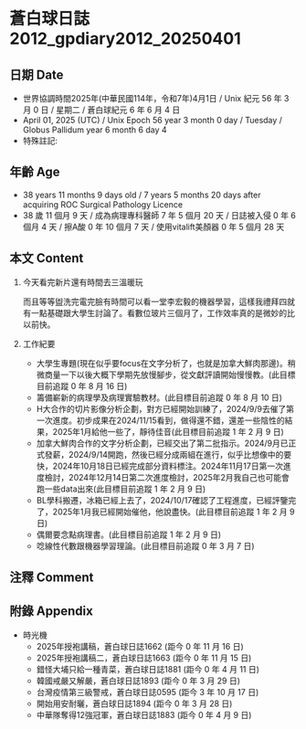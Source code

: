 [_metadata_:encoding]: - "utf-8"
[_metadata_:language]: - "zh-Hant-TW"
[_metadata_:fileformat]: - "markdown"
[_metadata_:MIME_type]: - "text/plain"
[_metadata_:markdown_version]: - "commonmark version 0.30"
[_metadata_:markdown_spec]: - "https://spec.commonmark.org/0.30/"

# 蒼白球日誌2012_gpdiary2012_20250401 #

## 日期 Date ##

* 世界協調時間2025年(中華民國114年，令和7年)4月1日 / Unix 紀元 56 年 3 月 0 日 / 星期二 / 蒼白球紀元 6 年 6 月 4 日
* April 01, 2025 (UTC) / Unix Epoch 56 year 3 month 0 day / Tuesday / Globus Pallidum year 6 month 6 day 4
* 特殊註記:

## 年齡 Age ##

* 38 years 11 months 9 days old / 7 years 5 months 20 days after acquiring ROC Surgical Pathology Licence
* 38 歲 11 個月 9 天 / 成為病理專科醫師 7 年 5 個月 20 天 / 日誌被入侵 0 年 6 個月 4 天 / 擦A酸 0 年 10 個月 7 天 / 使用vitalift美顏器 0 年 5 個月 28 天

## 本文 Content ##

1. 今天看完新片還有時間去三溫暖玩

    而且等等盥洗完電完臉有時間可以看一堂李宏毅的機器學習，這樣我禮拜四就有一點基礎跟大學生討論了。看數位玻片三個月了，工作效率真的是微妙的比以前快。

2. 工作紀要

    - 大學生專題(現在似乎要focus在文字分析了，也就是加拿大鮮肉那邊)。稍微商量一下以後大概下學期先放慢腳步，從文獻評讀開始慢慢教。(此目標目前追蹤 0 年 8 月 16 日)
    - 籌備嶄新的病理學及病理實驗教材。(此目標目前追蹤 0 年 8 月 10 日)
    - H大合作的切片影像分析企劃，對方已經開始訓練了，2024/9/9去催了第一次進度。初步成果在2024/11/15看到，做得還不錯，還差一些陰性的結果，2025年1月給他一些了，靜待佳音(此目標目前追蹤 1 年 2 月 9 日)
    - 加拿大鮮肉合作的文字分析企劃，已經交出了第二批指示。2024/9月已正式發薪，2024/9/14開跑，然後已經分成兩組在進行，似乎比想像中的要快，2024年10月18日已經完成部分資料標注。2024年11月17日第一次進度檢討，2024年12月14日第二次進度檢討，2025年2月我自己也可能會跑一些data出來(此目標目前追蹤 1 年 2 月 9 日)
    - BL學科搬遷，冰箱已經上去了，2024/10/17確認了工程進度，已經評鑒完了，2025年1月我已經開始催他，他說盡快。(此目標目前追蹤 1 年 2 月 9 日)
    - 偶爾要念點病理書。(此目標目前追蹤 1 年 2 月 9 日)
    - 唸線性代數跟機器學習理論。(此目標目前追蹤 0 年 3 月 7 日)

## 注釋 Comment ##


## 附錄 Appendix ##

* 時光機
    - 2025年授袍講稿，蒼白球日誌1662 (距今 0 年 11 月 16 日)
    - 2025年授袍講稿二，蒼白球日誌1663 (距今 0 年 11 月 15 日)
    - 錯怪大埔只給一種青菜，蒼白球日誌1881 (距今 0 年 4 月 11 日)
    - 韓國戒嚴又解嚴，蒼白球日誌1893 (距今 0 年 3 月 29 日)
    - 台灣疫情第三級警戒，蒼白球日誌0595 (距今 3 年 10 月 17 日)
    - 開始用安耐曬，蒼白球日誌1894 (距今 0 年 3 月 28 日)
    - 中華隊奪得12強冠軍，蒼白球日誌1883 (距今 0 年 4 月 9 日)
